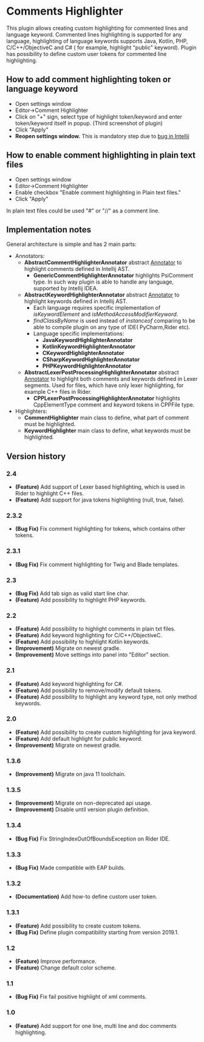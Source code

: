 # Comments Highlighter

This plugin allows creating custom highlighting for commented lines and language keyword. Commented lines highlighting
is supported for any language, highlighting of language keywords supports Java, Kotlin, PHP, C/C++/ObjectiveC and C# (
for example, highlight "public" keyword). Plugin has possibility to define custom user tokens for commented line
highlighting.

## How to add comment highlighting token or language keyword

+ Open settings window
+ Editor->Comment Highlighter
+ Click on "+" sign, select type of highlight token/keyword and enter token/keyword itself in popup. (Third screenshot
  of plugin)
+ Click "Apply"
+ **Reopen settings window.** This is mandatory step due
  to [bug in Intellij](https://youtrack.jetbrains.com/issue/IDEA-226087)

## How to enable comment highlighting in plain text files

+ Open settings window
+ Editor->Comment Highlighter
+ Enable checkbox "Enable comment highlighting in Plain text files."
+ Click "Apply"

In plain text files could be used "#" or "//" as a comment line.

## Implementation notes

General architecture is simple and has 2 main parts:

+ Annotators:
  + **AbstractCommentHighlighterAnnotator**
    abstract [Annotator](https://www.jetbrains.org/intellij/sdk/docs/reference_guide/custom_language_support/syntax_highlighting_and_error_highlighting.html#annotator)
    to highlight comments defined in Intellij AST.
    + **GenericCommentHighlighterAnnotator** highlights PsiComment type. In such way plugin is able to handle any
      language, supported by Intellij IDEA.
  + **AbstractKeywordHighlighterAnnotator**
    abstract [Annotator](https://www.jetbrains.org/intellij/sdk/docs/reference_guide/custom_language_support/syntax_highlighting_and_error_highlighting.html#annotator)
    to highlight keywords defined in Intellij AST.
    + Each language requires specific implementation of _isKeywordElement_ and _isMethodAccessModifierKeyword_.
    + _findClassByName_ is used instead of _instanceof_ comparing to be able to compile plugin on any type of IDE(
      PyCharm,Rider etc).
    + Language specific implementations:
      + **JavaKeywordHighlighterAnnotator**
      + **KotlinKeywordHighlighterAnnotator**
      + **CKeywordHighlighterAnnotator**
      + **CSharpKeywordHighlighterAnnotator**
      + **PHPKeywordHighlighterAnnotator**
  + **AbstractLexerPostProcessingHighlighterAnnotator**
    abstract [Annotator](https://www.jetbrains.org/intellij/sdk/docs/reference_guide/custom_language_support/syntax_highlighting_and_error_highlighting.html#annotator)
    to highlight both comments and keywords defined in Lexer segments. Used for files, which have only lexer highlighting, for example C++ files in Rider.
    + **CPPLexerPostProcessingHighlighterAnnotator** highlights CppElementType comment and keyword tokens in CPPFile type.
+ Highlighters:
  + **CommentHighlighter** main class to define, what part of comment must be highlighted.
  + **KeywordHighlighter** main class to define, what keywords must be highlighted.

## Version history

### 2.4

+ **(Feature)** Add support of Lexer based highlighting, which is used in Rider to highlight C++ files.
+ **(Feature)** Add support for java tokens highlighting (null, true, false).

### 2.3.2

+ **(Bug Fix)** Fix comment highlighting for tokens, which contains other tokens.

### 2.3.1

+ **(Bug Fix)** Fix comment highlighting for Twig and Blade templates.

### 2.3

+ **(Bug Fix)** Add tab sign as valid start line char.
+ **(Feature)** Add possibility to highlight PHP keywords.

### 2.2

+ **(Feature)** Add possibility to highlight comments in plain txt files.
+ **(Feature)** Add keyword highlighting for C/C++/ObjectiveC.
+ **(Feature)** Add possibility to highlight Kotlin keywords.
+ **(Improvement)** Migrate on newest gradle.
+ **(Improvement)** Move settings into panel into "Editor" section.

### 2.1

+ **(Feature)** Add keyword highlighting for C#.
+ **(Feature)** Add possibility to remove/modify default tokens.
+ **(Feature)** Add possibility to highlight any keyword type, not only method keywords.

### 2.0

+ **(Feature)** Add possibility to create custom highlighting for java keyword.
+ **(Feature)** Add default highlight for public keyword.
+ **(Improvement)** Migrate on newest gradle.

### 1.3.6

+ **(Improvement)** Migrate on java 11 toolchain.

### 1.3.5

+ **(Improvement)** Migrate on non-deprecated api usage.
+ **(Improvement)** Disable until version plugin definition.

### 1.3.4

+ **(Bug Fix)** Fix StringIndexOutOfBoundsException on Rider IDE.

### 1.3.3

+ **(Bug Fix)** Made compatible with EAP builds.

### 1.3.2
+ **(Documentation)** Add how-to define custom user token.

### 1.3.1
+ **(Feature)** Add possibility to create custom tokens.
+ **(Bug Fix)** Define plugin compatibility starting from version 2019.1.

### 1.2
+ **(Feature)** Improve performance.
+ **(Feature)** Change default color scheme.

### 1.1
+ **(Bug Fix)** Fix fail positive highlight of xml comments.

### 1.0
+ **(Feature)** Add support for one line, multi line and doc comments highlighting.
